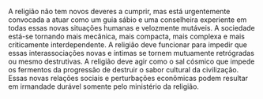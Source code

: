 ﻿A religião não tem novos deveres a cumprir, mas está urgentemente convocada a atuar como um guia sábio e uma conselheira experiente em todas essas novas situações humanas e velozmente mutáveis. A sociedade  está-se tornando mais mecânica, mais compacta, mais complexa e mais criticamente interdependente. A religião deve funcionar para impedir que essas interassociações novas e íntimas se tornem mutuamente retrógradas ou mesmo destrutivas. A religião deve agir como o sal cósmico que impede os fermentos da progressão de destruir o sabor cultural da civilização. Essas novas relações sociais e perturbações econômicas podem resultar em irmandade durável somente pelo ministério da religião.